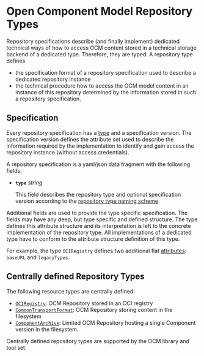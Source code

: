 # Open Component Model Repository Types

Repository specifications describe (and finally implement) dedicated technical
ways of how to access OCM content stored in a technical storage backend of
a dedicated type. Therefore, they are typed. A repository type defines

- the specification format of a repository specification used to describe a 
  dedicated repository instance
- the technical procedure how to access the OCM model content in an instance of
  this repository determined by the information stored in such a repository
  specification.

## Specification

Every repository specification has a [type](../../names/repositorytypes.md) and a
specification version. The specification version defines the attribute set
used to describe the information required by the implementation to
identify and gain access the repository instance (without access credentials).

A repository specification is a yaml/json data fragment with
the following fields:

- **`type`** *string*

  This field describes the repository type and optional specification
  version according to the [repository type naming scheme](../../names/repositorytypes.md)

Additional fields are used to provide the type specific specification.
The fields may have any deep, but type specific and defined structure.
The type defines this attribute structure and its interpretation is left to the
concrete implementation of the repository type. All implementations of a
dedicated type have to conform to the attribute structure definition of this type.

For example, the type `OCIRegistry` defines two additional flat
[attributes](../../../pkg/contexts/ocm/repositories/ocireg/README.md): `baseURL`
and `legacyTypes`.

## Centrally defined Repository Types

The following resource types are centrally defined:

- [`OCIRegistry`](../../../pkg/contexts/ocm/repositories/ocireg/README.md): OCM Repository stored in an OCI registry
- [`CommonTransportFormat`](../../../pkg/contexts/ocm/repositories/ctf/README.md): OCM Repository storing content in the filesystem
- [`ComponentArchive`](../../../pkg/contexts/ocm/repositories/comparch/README.md): Limited OCM Repository hosting a single Component version in the filesystem.

Centrally defined repository types are supported by the 
OCM library and tool set. 